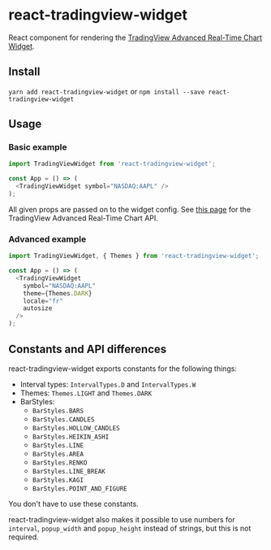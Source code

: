 # react-tradingview-widget
React component for rendering the [TradingView Advanced Real-Time Chart Widget](https://www.tradingview.com/widget/advanced-chart/).

## Install
`yarn add react-tradingview-widget`
or
`npm install --save react-tradingview-widget`

## Usage
### Basic example
```javascript
import TradingViewWidget from 'react-tradingview-widget';

const App = () => (
  <TradingViewWidget symbol="NASDAQ:AAPL" />
);
```

All given props are passed on to the widget config. See [this page](https://www.tradingview.com/widget/advanced-chart/) for the TradingView Advanced Real-Time Chart API.

### Advanced example
```javascript
import TradingViewWidget, { Themes } from 'react-tradingview-widget';

const App = () => (
  <TradingViewWidget
    symbol="NASDAQ:AAPL"
    theme={Themes.DARK}
    locale="fr"
    autosize
  />
);
```

## Constants and API differences
react-tradingview-widget exports constants for the following things:
- Interval types: `IntervalTypes.D` and `IntervalTypes.W`
- Themes: `Themes.LIGHT` and `Themes.DARK`
- BarStyles:
  - `BarStyles.BARS`
  - `BarStyles.CANDLES`
  - `BarStyles.HOLLOW_CANDLES`
  - `BarStyles.HEIKIN_ASHI`
  - `BarStyles.LINE`
  - `BarStyles.AREA`
  - `BarStyles.RENKO`
  - `BarStyles.LINE_BREAK`
  - `BarStyles.KAGI`
  - `BarStyles.POINT_AND_FIGURE`

You don't have to use these constants.

react-tradingview-widget also makes it possible to use numbers for `interval`, `popup_width` and `popup_height` instead of strings, but this is not required.
